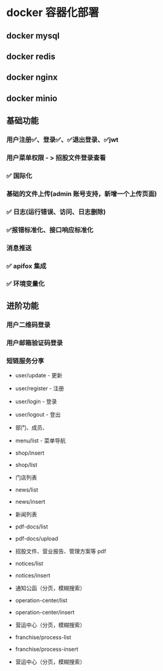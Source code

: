 # docker 容器化部署
## docker mysql
## docker redis
## docker nginx
## docker minio

## 基础功能
### 用户注册✅、登录✅、✅退出登录、✅jwt
### 用户菜单权限 - > 招股文件登录查看
### ✅ 国际化
### 基础的文件上传(admin 账号支持，新增一个上传页面)
### ✅ 日志(运行错误、访问、日志删除)
### ✅报错标准化、接口响应标准化
### 消息推送
### ✅ apifox 集成
### ✅ 环境变量化

## 进阶功能
### 用户二维码登录
### 用户邮箱验证码登录
### 短链服务分享

* user/update - 更新
* user/register - 注册
* user/login - 登录
* user/logout - 登出
* 部门、成员、

* menu/list - 菜单导航

* shop/insert
* shop/list
* 门店列表

* news/list
* news/insert
* 新闻列表

* pdf-docs/list
* pdf-docs/upload
* 招股文件、营业报告、管理方案等 pdf

* notices/list
* notices/insert
* 通知公函（分页，模糊搜索）

* operation-center/list
* operation-center/insert
* 营运中心（分页，模糊搜索）

* franchise/process-list
* franchise/process-insert
* 营运中心（分页，模糊搜索）
